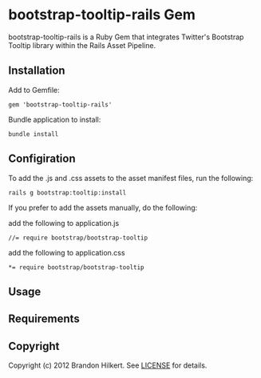 bootstrap-tooltip-rails Gem
=======================

bootstrap-tooltip-rails is a Ruby Gem that integrates Twitter's Bootstrap Tooltip library within the Rails Asset Pipeline.

Installation
-----

Add to Gemfile:

    gem 'bootstrap-tooltip-rails'

Bundle application to install:

    bundle install

Configiration
---

To add the .js and .css assets to the asset manifest files, run the following:

    rails g bootstrap:tooltip:install

If you prefer to add the assets manually, do the following:

add the following to application.js

    //= require bootstrap/bootstrap-tooltip

add the following to application.css

    *= require bootstrap/bootstrap-tooltip

Usage
---


Requirements
----


Copyright
---
Copyright (c) 2012 Brandon Hilkert.
See [LICENSE][] for details.

[license]: https://github.com/brandonhilkert/bootstrap-tooltip-rails/blob/master/LICENSE